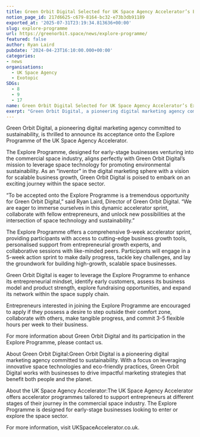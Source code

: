 ```yaml
---
title: Green Orbit Digital Selected for UK Space Agency Accelerator’s Explore Programme
notion_page_id: 217d6625-c679-8164-bc32-e73b3db91189
exported_at: '2025-07-31T23:19:34.813636+00:00'
slug: explore-programme
url: https://greenorbit.space/news/explore-programme/
featured: false
author: Ryan Laird
pubdate: '2024-04-23T16:10:00.000+00:00'
categories:
- news
organisations:
  - UK Space Agency
  - Exotopic
SDGs:
  - 8
  - 9
  - 17
name: Green Orbit Digital Selected for UK Space Agency Accelerator’s Explore Programme
exerpt: "Green Orbit Digital, a pioneering digital marketing agency committed to sustainability, is thrilled to announce its acceptance onto the Explore Programme of the UK Space Agency Accelerator."
---
```


Green Orbit Digital, a pioneering digital marketing agency committed to sustainability, is thrilled to announce its acceptance onto the Explore Programme of the UK Space Agency Accelerator.

The Explore Programme, designed for early-stage businesses venturing into the commercial space industry, aligns perfectly with Green Orbit Digital’s mission to leverage space technology for promoting environmental sustainability. As an “inventor” in the digital marketing sphere with a vision for scalable business growth, Green Orbit Digital is poised to embark on an exciting journey within the space sector.

“To be accepted onto the Explore Programme is a tremendous opportunity for Green Orbit Digital,” said Ryan Laird, Director of Green Orbit Digital. “We are eager to immerse ourselves in this dynamic accelerator sprint, collaborate with fellow entrepreneurs, and unlock new possibilities at the intersection of space technology and sustainability.”

The Explore Programme offers a comprehensive 9-week accelerator sprint, providing participants with access to cutting-edge business growth tools, personalised support from entrepreneurial growth experts, and collaborative sessions with like-minded peers. Participants will engage in a 5-week action sprint to make daily progress, tackle key challenges, and lay the groundwork for building high-growth, scalable space businesses.

Green Orbit Digital is eager to leverage the Explore Programme to enhance its entrepreneurial mindset, identify early customers, assess its business model and product strength, explore fundraising opportunities, and expand its network within the space supply chain.

Entrepreneurs interested in joining the Explore Programme are encouraged to apply if they possess a desire to step outside their comfort zone, collaborate with others, make tangible progress, and commit 3-5 flexible hours per week to their business.

For more information about Green Orbit Digital and its participation in the Explore Programme, please contact us.

About Green Orbit Digital:Green Orbit Digital is a pioneering digital marketing agency committed to sustainability. With a focus on leveraging innovative space technologies and eco-friendly practices, Green Orbit Digital works with businesses to drive impactful marketing strategies that benefit both people and the planet.

About the UK Space Agency Accelerator:The UK Space Agency Accelerator offers accelerator programmes tailored to support entrepreneurs at different stages of their journey in the commercial space industry. The Explore Programme is designed for early-stage businesses looking to enter or explore the space sector. 

For more information, visit UKSpaceAccelerator.co.uk.